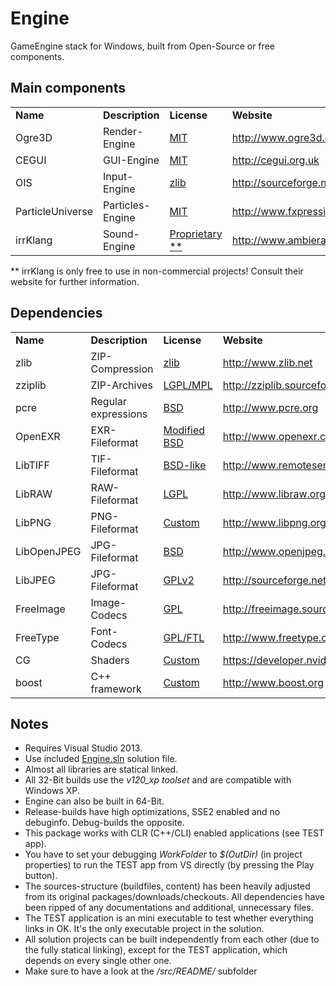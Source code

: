 # Engine
GameEngine stack for Windows, built from Open-Source or free components.

## Main components
<table>
<tr>
  <td><b>Name</b></td>
  <td><b>Description</b></td>
  <td><b>License</b></td>
  <td><b>Website</b></td>
</tr>
<tr>
  <td>Ogre3D</td>
  <td>Render-Engine</td>
  <td><a href="http://en.wikipedia.org/wiki/MIT_License">MIT</a></td>
  <td><a href="http://www.ogre3d.org">http://www.ogre3d.org</a></td>
</tr>
<tr>
  <td>CEGUI</td>
  <td>GUI-Engine</td>
  <td><a href="http://en.wikipedia.org/wiki/MIT_License">MIT</a></td>
  <td><a href="http://cegui.org.uk">http://cegui.org.uk</a></td>
</tr>
<tr>
  <td>OIS</td>
  <td>Input-Engine</td>
  <td><a href="http://en.wikipedia.org/wiki/Zlib_License">zlib</a></td>
  <td><a href="http://sourceforge.net/projects/wgois">http://sourceforge.net/projects/wgois</a></td>
</tr>
<tr>
  <td>ParticleUniverse</td>
  <td>Particles-Engine</td>
  <td><a href="http://en.wikipedia.org/wiki/MIT_License">MIT</a></td>
  <td><a href="http://www.fxpression.com">http://www.fxpression.com</a></td>
</tr>
<tr>
  <td>irrKlang</td>
  <td>Sound-Engine</td>
  <td><a href="http://www.ambiera.com/irrklang/license.html">Proprietary **</a></td>
  <td><a href="http://www.ambiera.com/irrklang">http://www.ambiera.com/irrklang</a></td>
</tr>
</table>

 ** irrKlang is only free to use in non-commercial projects! Consult their website for further information.

## Dependencies
<table>
<tr>
  <td><b>Name</b></td>
  <td><b>Description</b></td>
  <td><b>License</b></td>
  <td><b>Website</b></td>
</tr>
<tr>
  <td>zlib</td>
  <td>ZIP-Compression</td>
  <td><a href="http://en.wikipedia.org/wiki/Zlib_License">zlib</a></td>
  <td><a href="http://www.zlib.net">http://www.zlib.net</a></td>
</tr>
<tr>
  <td>zziplib</td>
  <td>ZIP-Archives</td>
  <td><a href="http://zziplib.sourceforge.net/copying.html">LGPL/MPL</a></td>
  <td><a href="http://zziplib.sourceforge.net">http://zziplib.sourceforge.net</a></td>
</tr>
<tr>
  <td>pcre</td>
  <td>Regular expressions</td>
  <td><a href="http://www.pcre.org/licence.txt">BSD</a></td>
  <td><a href="http://www.pcre.org">http://www.pcre.org</a></td>
</tr>
<tr>
  <td>OpenEXR</td>
  <td>EXR-Fileformat</td>
  <td><a href="http://www.openexr.com/license.html">Modified BSD</a></td>
  <td><a href="http://www.openexr.com">http://www.openexr.com</a></td>
</tr>
<tr>
  <td>LibTIFF</td>
  <td>TIF-Fileformat</td>
  <td><a href="http://en.wikipedia.org/wiki/BSD_licenses">BSD-like</a></td>
  <td><a href="http://www.remotesensing.org/libtiff">http://www.remotesensing.org/libtiff</a></td>
</tr>
<tr>
  <td>LibRAW</td>
  <td>RAW-Fileformat</td>
  <td><a href="http://www.libraw.org/libraw-lite">LGPL</a></td>
  <td><a href="http://www.libraw.org">http://www.libraw.org</a></td>
</tr>
<tr>
  <td>LibPNG</td>
  <td>PNG-Fileformat</td>
  <td><a href="http://www.libpng.org/pub/png/src/libpng-LICENSE.txt">Custom</a></td>
  <td><a href="http://www.libpng.org/pub/png/libpng.html">http://www.libpng.org/pub/png/libpng.html</a></td>
</tr>
<tr>
  <td>LibOpenJPEG</td>
  <td>JPG-Fileformat</td>
  <td><a href="http://en.wikipedia.org/wiki/BSD_licenses">BSD</a></td>
  <td><a href="http://www.openjpeg.org">http://www.openjpeg.org</a></td>
</tr>
<tr>
  <td>LibJPEG</td>
  <td>JPG-Fileformat</td>
  <td><a href="http://www.gnu.org/licenses/gpl-2.0.html">GPLv2</a></td>
  <td><a href="http://sourceforge.net/projects/libjpeg">http://sourceforge.net/projects/libjpeg</a></td>
</tr>
<tr>
  <td>FreeImage</td>
  <td>Image-Codecs</td>
  <td><a href="http://freeimage.sourceforge.net/license.html">GPL</a></td>
  <td><a href="http://freeimage.sourceforge.net">http://freeimage.sourceforge.net</a></td>
</tr>
<tr>
  <td>FreeType</td>
  <td>Font-Codecs</td>
  <td><a href="http://www.freetype.org/license.html">GPL/FTL</a></td>
  <td><a href="http://www.freetype.org">http://www.freetype.org</a></td>
</tr>
<tr>
  <td>CG</td>
  <td>Shaders</td>
  <td><a href="http://developer.download.nvidia.com/cg/Cg_3.0/license.pdf">Custom</a></td>
  <td><a href="https://developer.nvidia.com/cg-toolkit">https://developer.nvidia.com/cg-toolkit</a></td>
</tr>
<tr>
  <td>boost</td>
  <td>C++ framework</td>
  <td><a href="http://www.boost.org/users/license.html">Custom</a></td>
  <td><a href="http://www.boost.org">http://www.boost.org</a></td>
</tr>
</table>

## Notes
 * Requires Visual Studio 2013.
 * Use included <a href="https://github.com/cyberjunk/Engine/blob/master/src/Engine.sln">Engine.sln</a> solution file.
 * Almost all libraries are statical linked.
 * All 32-Bit builds use the *v120_xp toolset* and are compatible with Windows XP.
 * Engine can also be built in 64-Bit.
 * Release-builds have high optimizations, SSE2 enabled and no debuginfo. Debug-builds the opposite.
 * This package works with CLR (C++/CLI) enabled applications (see TEST app).
 * You have to set your debugging *WorkFolder* to *$(OutDir)* (in project properties) to run the TEST app from VS directly (by pressing the Play button).
 * The sources-structure (buildfiles, content) has been heavily adjusted from its original packages/downloads/checkouts. All dependencies have been ripped of any documentations and additional, unnecessary files.
 * The TEST application is an mini executable to test whether everything links in OK. It's the only executable project in the solution.
 * All solution projects can be built independently from each other (due to the fully statical linking), except for the TEST application, which depends on every single other one.
 * Make sure to have a look at the */src/README/* subfolder
